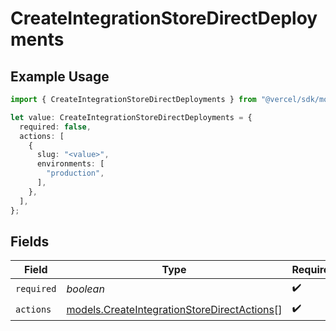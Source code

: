 # CreateIntegrationStoreDirectDeployments

## Example Usage

```typescript
import { CreateIntegrationStoreDirectDeployments } from "@vercel/sdk/models/createintegrationstoredirectop.js";

let value: CreateIntegrationStoreDirectDeployments = {
  required: false,
  actions: [
    {
      slug: "<value>",
      environments: [
        "production",
      ],
    },
  ],
};
```

## Fields

| Field                                                                                            | Type                                                                                             | Required                                                                                         | Description                                                                                      |
| ------------------------------------------------------------------------------------------------ | ------------------------------------------------------------------------------------------------ | ------------------------------------------------------------------------------------------------ | ------------------------------------------------------------------------------------------------ |
| `required`                                                                                       | *boolean*                                                                                        | :heavy_check_mark:                                                                               | N/A                                                                                              |
| `actions`                                                                                        | [models.CreateIntegrationStoreDirectActions](../models/createintegrationstoredirectactions.md)[] | :heavy_check_mark:                                                                               | N/A                                                                                              |